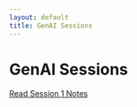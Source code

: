 ```yaml
---
layout: default
title: GenAI Sessions
---
```


# GenAI Sessions  
[Read Session 1 Notes](./GenAI%20Sessions/Session-1-Introduction-to-llm)
